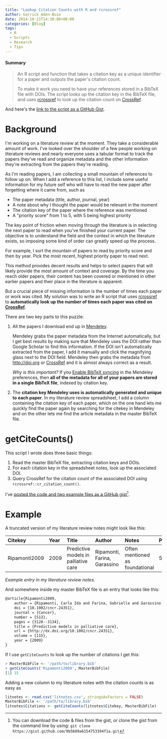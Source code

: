 ```yaml
---
title: "Lookup Citation Counts with R and rcrossref"
author: Garrick Aden-Buie
date: 2014-10-21T14:30:00+00:00
categories: [Blog]
tags:
  - R
  - Scripts
  - Research
  - Tips
---
```


#### Summary

> An R script and function that takes a citation key as a unique identifier for a paper and outputs the paper's citation count.
>
> To make it work you need to have your references stored in a BibTeX file with DOIs. The script looks up the citation key in the BibTeX file, and uses [rcrossref][] to look up the citation count on [CrossRef][].

And here's the [link to the script as a GitHub Gist](https://gist.github.com/gadenbuie/9b5609a6154753394f1a).

# Background

I'm working on a literature review at the moment. They take a considerable amount of work. I've looked over the shoulder of a few people working on literature reviews and nearly everyone uses a tabular format to track the papers they've read and organize metadata and the other information they're extracting from the papers they're reading.

As I'm reading papers, I am collecting a small mountain of references to follow up on. When I add a reference to this list, I include some useful information for my future self who will have to read the new paper after forgetting where it came from, such as

- The paper metadata (title, author, journal, year)
- A note about why I thought the paper would be relevant in the moment
- The citation key of the paper where the reference was mentioned
- A "priority score" from 1 to 5, with 5 being highest priority

The key point of friction when moving through the literature is in selecting the next paper to read when you've finished your current paper. The objective is to understand the field and the context in which the literature exists, so imposing some kind of order can greatly speed up the process.

For example, I sort the mountain of papers to read by priority score and then by year. Pick the most recent, highest priority paper to read next.

This method provides decent results and helps to select papers that will likely provide the most amount of context and coverage. By the time you reach older papers, their content has been covered or mentioned in other earlier papers and their place in the literature is apparent.

But a crucial piece of missing information is the number of times each paper or work was cited. My solution was to write an R script that uses [rcrossref][] to **automatically look up the number of times each paper was cited on [CrossRef][]**.

There are two key parts to this puzzle:

1. All the papers I download end up in [Mendeley][].

    Mendeley grabs the paper metadata from the Internet automatically, but I get best results by making sure that Mendeley uses the DOI rather than Google Scholar to find this information. If the DOI isn't automatically extracted from the paper, I add it manually and click the magnifying glass next to the DOI field. Mendeley then grabs the metadata from <http://doi.org> or [CrossRef][] and it is almost always correct as a result.

    _Why is this important?_ If you [Enable BibTeX syncing](http://blog.mendeley.com/tipstricks/howto-use-mendeley-to-create-citations-using-latex-and-bibtex/) in the Mendeley preferences, then **all of the metadata for all of your papers are stored in a single BibTeX file**, indexed by citation key.

2. The **citation key Mendeley uses is automatically generated and unique to each paper**. In my literature review spreadsheet, I add a column containing the citation key of each paper, which on the one hand lets me quickly find the paper again by searching for the citekey in Mendeley and on the other lets me find the article metadata in the master BibTeX file.

# getCiteCounts()

This script I wrote does three basic things:

1. Read the master BibTeX file, extracting citation keys and DOIs.
2. For each citation key in the spreadsheet notes, look up the associated DOI.
3. Query CrossRef for the citation count of the associated DOI using `rcrossref::cr_citation_count()`.

I've [posted the code and two example files as a GitHub gist](https://gist.github.com/gadenbuie/9b5609a6154753394f1a)[^1].

[^1]: You can download the code & files from the gist, or clone the gist from the command line by using: `git clone https://gist.github.com/9b5609a6154753394f1a.git`

# Example

A truncated version of my literature review notes might look like this:

| Citekey       | Year | Title                                | Author                       | Notes                           | Priority |
|:--------------|:-----|:-------------------------------------|:-----------------------------|:--------------------------------|:---------|
| Ripamonti2009 | 2009 | Predictive models in palliative care | Ripamonti, Farina, Garassino | Often mentioned as foundational | 5        |

*Example entry in my literature review notes.*


And somewhere inside my master BibTeX file is an entry that looks like this:

```tex
@article{Ripamonti2009,
    author = {Ripamonti, Carla Ida and Farina, Gabriella and Garassino, Marina Chiara},
    doi = {10.1002/cncr.24351},
    journal = {Cancer},
    number = {S13},
    pages = {3128--3134},
    title = {Predictive models in palliative care},
    url = {http://dx.doi.org/10.1002/cncr.24351},
    volume = {115},
    year = {2009}
}
```

If I use `getCiteCounts` to look up the number of citations I get this:

```r
> MasterBibFile <- '/path/to/library.bib'
> getCiteCounts('Ripamonti2009', MasterBibFile)
[1] 15
```

Adding a new column to my literature notes with the citation counts is as easy as

```r
litnotes <- read.csv('litnotes.csv', stringsAsFactors = FALSE)
MasterBibFile <- '/path/to/library.bib'
litnotes$Citations <- getCiteCounts(litnotes$Citekey, MasterBibFile)
```


[Mendeley]: http://www.mendeley.com/
[CrossRef]: http://crossref.org/
[rcrossref]: https://github.com/ropensci/rcrossref
[ropensci]: http://ropensci.org/
